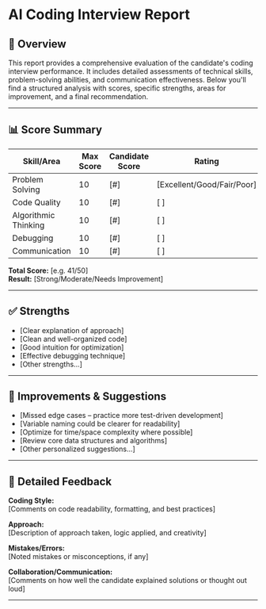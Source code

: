 # AI Coding Interview Report

## 📝 Overview

This report provides a comprehensive evaluation of the candidate's coding interview performance. It includes detailed assessments of technical skills, problem-solving abilities, and communication effectiveness. Below you'll find a structured analysis with scores, specific strengths, areas for improvement, and a final recommendation.

---

## 📊 Score Summary

| Skill/Area          | Max Score | Candidate Score | Rating    |
|---------------------|-----------|----------------|-----------|
| Problem Solving     | 10        | [#]            | [Excellent/Good/Fair/Poor]   |
| Code Quality        | 10        | [#]            | [ ]      |
| Algorithmic Thinking| 10        | [#]            | [ ]      |
| Debugging           | 10        | [#]            | [ ]      |
| Communication       | 10        | [#]            | [ ]      |

**Total Score:** [e.g. 41/50]  
**Result:** [Strong/Moderate/Needs Improvement]

---

## ✅ Strengths

- [Clear explanation of approach]
- [Clean and well-organized code]
- [Good intuition for optimization]
- [Effective debugging technique]
- [Other strengths...]

---

## 🔄 Improvements & Suggestions

- [Missed edge cases – practice more test-driven development]
- [Variable naming could be clearer for readability]
- [Optimize for time/space complexity where possible]
- [Review core data structures and algorithms]
- [Other personalized suggestions...]

---

## 💬 Detailed Feedback

**Coding Style:**  
[Comments on code readability, formatting, and best practices]

**Approach:**  
[Description of approach taken, logic applied, and creativity]

**Mistakes/Errors:**  
[Noted mistakes or misconceptions, if any]

**Collaboration/Communication:**  
[Comments on how well the candidate explained solutions or thought out loud]

---
